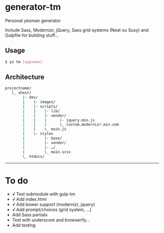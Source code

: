 # generator-tm

Personal yeoman generator

Include Sass, Modernizr, jQuery, Sass grid systems (Neat ou Susy) and Gulpfile for building stuff…

## Usage

```bash
$ yo tm [appname]
```

## Architecture

```bash
projectname/
   \_ vhost/
        |- dev/
        |    |- images/
        |    |- scripts/
        |    |    |- lib/
        |    |    |- vendor/
        |    |    |      |- jquery.min.js
        |    |    |      \_ custom.modernizr.min.com
        |    |    \_ main.js
        |    \- styles
        |         |- base/
        |         |- vendor/
        |         |- …/
        |         \_ main.scss
        \_ htdocs/
```

-----

# To do

+ √ Test submodule with gulp-tm
+ √ Add index.html
+ √ Add bower support (modernizr, jquery)
+ √ Add prompt/choices (grid system, …)
+ Add Sass partials
+ Test with underscore and browserify…
+ Add testing
